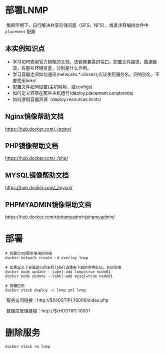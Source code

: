 # 部署LNMP

​	集群环境下，自行解决共享存储问题（GFS、NFS），或者注释编排文件中 `placement` 配置

## 本实例知识点
* 学习如何查阅官方镜像的文档，该镜像暴露的端口，配置文件路径，数据目录，有那些环境变量，分别是什么作用。
* 学习容器之间如何通讯(networks.*.aliases),应该使用服务名，网络别名，不要使用links!
* 配置文件如何设置(主机映射，或configs)
* 如何定义容器在那些主机运行(deploy.placement.constraints)
* 如何限制容器资源（deploy.resources.limits）

## Nginx镜像帮助文档
https://hub.docker.com/_/nginx/
## PHP镜像帮助文档
https://hub.docker.com/_/php/
## MYSQL镜像帮助文档
https://hub.docker.com/_/mysql/
## PHPMYADMIN镜像帮助文档
https://hub.docker.com/r/phpmyadmin/phpmyadmin/

# 部署
```shell
# 创建lnmp服务使用的网络
docker network create -d overlay lnmp

# 如果定义了容器运行的主机label请使用下面的命令标记，否则忽略
docker node update --label-add lnmp=true node01
docker node update --label-add mysql=true node01

# 部署应用
docker stack deploy -c lnmp.yml lnmp
```

​	服务访问链接：http://${HOSTIP}:10000/index.php

​	数据库管理链接：http://${HOSTIP}:10001

# 删除服务
```
docker stack rm lnmp
```

